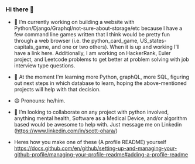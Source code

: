 ### Hi there 👋

<!--
**scttohara/scttohara** is a ✨ _special_ ✨ repository because its `README.md` (this file) appears on your GitHub profile.

Here are some ideas to get you started:

- 🔭 I’m currently working on building a website with Python/Django/Graphql/not-sure-about-storage/etc because I have a few command line games written that I think would be pretty fun through a web browser (i.e. the python_card_game, US_states-capitals_game, and one or two others). When it is up and working I'll have a link here 
- 🌱 I’m currently learning how to love myself better
- 👯 I’m looking to collaborate on ...
- 🤔 I’m looking for help with ...
- 💬 Ask me about ...
- 📫 How to reach me: ...
- 😄 Pronouns: he/him
- ⚡ Fun fact: ...
-->

- 🔭 I’m currently working on building a website with Python/Django/Graphql/not-sure-about-storage/etc because I have a few command line games written that I think would be pretty fun through a web browser (i.e. the python_card_game, US_states-capitals_game, and one or two others). When it is up and working I'll have a link here. Additionally, I am working on HackerRank, Euler project, and Leetcode problems to get better at problem solving with job interview type questions.

- 🌱 At the moment I'm learning more Python, graphQL, more SQL, figuring out next steps in which database to learn, hoping the above-mentioned projects will help with that decision. 

- 😄 Pronouns: he/him.

- 👯 I’m looking to collaborate on any project with python involved, anything mental health, Software as a Medical Device, and/or algorithm based would be awesome to help with. Just message me on Linkedin (https://www.linkedin.com/in/scott-ohara/)

- Heres how you make one of these (A profile README) yourself https://docs.github.com/en/github/setting-up-and-managing-your-github-profile/managing-your-profile-readme#adding-a-profile-readme
